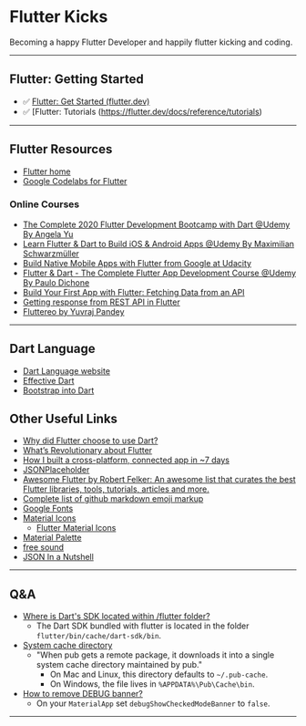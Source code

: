 # Flutter Kicks
Becoming a happy Flutter Developer and happily flutter kicking and coding.

---
## Flutter: Getting Started
* :white_check_mark: [Flutter: Get Started (flutter.dev)](https://flutter.dev/docs/get-started/install)
* :white_check_mark: [Flutter: Tutorials (https://flutter.dev/docs/reference/tutorials)

---
## Flutter Resources
* [Flutter home](https://flutter.dev/)
* [Google Codelabs for Flutter](https://codelabs.developers.google.com/?cat=Flutter)

### Online Courses
* [The Complete 2020 Flutter Development Bootcamp with Dart @Udemy By Angela Yu](https://www.udemy.com/course/flutter-bootcamp-with-dart/)
* [Learn Flutter & Dart to Build iOS & Android Apps @Udemy By Maximilian Schwarzmüller](https://www.udemy.com/course/learn-flutter-dart-to-build-ios-android-apps/)
* [Build Native Mobile Apps with Flutter from Google at Udacity](https://www.udacity.com/course/build-native-mobile-apps-with-flutter--ud905)
* [Flutter & Dart - The Complete Flutter App Development Course @Udemy By Paulo Dichone](https://www.udemy.com/course/flutter-dart-the-complete-flutter-app-development-course/)
* [Build Your First App with Flutter: Fetching Data from an API](https://blog.codeminer42.com/build-your-first-app-with-flutter-getting-data-from-api-c9fb4c2a6812)
* [Getting response from REST API in Flutter](https://blog.usejournal.com/getting-response-from-rest-api-in-flutter-7e0b00c459bd)
* [Fluttereo by Yuvraj Pandey](https://github.com/yuvraj24/Fluttereo.git)

---
## Dart Language
* [Dart Language website](https://www.dartlang.org/)
* [Effective Dart](https://www.dartlang.org/guides/language/effective-dart)
* [Bootstrap into Dart](https://flutter.dev/docs/resources/bootstrap-into-dart)

## Other Useful Links
* [Why did Flutter choose to use Dart?](https://flutter.dev/docs/resources/faq#why-did-flutter-choose-to-use-dart)
* [What’s Revolutionary about Flutter](https://hackernoon.com/whats-revolutionary-about-flutter-946915b09514)
* [How I built a cross-platform, connected app in ~7 days](https://medium.com/@aubykhan/how-i-built-a-cross-platform-connected-app-in-7-days-93728a987424)
* [JSONPlaceholder](https://jsonplaceholder.typicode.com/)
* [Awesome Flutter by Robert Felker: An awesome list that curates the best Flutter libraries, tools, tutorials, articles and more.](https://github.com/Solido/awesome-flutter)
* [Complete list of github markdown emoji markup](https://gist.github.com/rxaviers/7360908)
* [Google Fonts](https://fonts.google.com/)
* [Material Icons](https://material.io/tools/icons/?style=baseline)
    * [Flutter Material Icons](https://api.flutter.dev/flutter/material/Icons-class.html)
* [Material Palette](https://www.materialpalette.com/)
* [free sound](https://freesound.org/)
* [JSON In a Nutshell](https://medium.com/omarelgabrys-blog/json-in-a-nutshell-7d638dfea7cc)

---
## Q&A
* [Where is Dart's SDK located within /flutter folder?](https://stackoverflow.com/questions/50321966/where-is-darts-sdk-located-within-flutter-folder)  
  * The Dart SDK bundled with flutter is located in the folder `flutter/bin/cache/dart-sdk/bin`.
* [System cache directory](https://www.dartlang.org/tools/pub/glossary#system-cache)
  * "When pub gets a remote package, it downloads it into a single system cache directory maintained by pub."
    * On Mac and Linux, this directory defaults to `~/.pub-cache`.
    * On Windows, the file lives in `%APPDATA%\Pub\Cache\bin`.
* [How to remove DEBUG banner?](https://stackoverflow.com/questions/48893935/how-to-remove-debug-banner-in-flutter-on-android-emulator/48893964)
  * On your `MaterialApp` set `debugShowCheckedModeBanner` to `false`.

---

